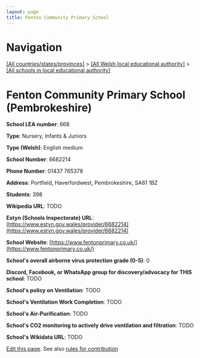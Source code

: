 ```yaml
---
layout: page
title: Fenton Community Primary School
---
```

# Navigation

[[All countries/states/provinces]](../../..) > [[All Welsh local educational authority]](../..) > [[All schools in local educational authority]](..)

# Fenton Community Primary School (Pembrokeshire)

**School LEA number**: 668

**Type**: Nursery, Infants & Juniors

**Type (Welsh)**: English medium

**School Number**: 6682214

**Phone Number**: 01437 765378

**Address**: Portfield, Haverfordwest, Pembrokeshire, SA61 1BZ

**Students**: 398

**Wikipedia URL**: TODO

**Estyn (Schools Inspectorate) URL**: [https://www.estyn.gov.wales/provider/6682214](https://www.estyn.gov.wales/provider/6682214)

**School Website**: [https://www.fentonprimary.co.uk/](https://www.fentonprimary.co.uk/)

**School's overall airborne virus protection grade (0-5)**: 0

**Discord, Facebook, or WhatsApp group for discovery/advocacy for THIS school**: TODO

**School's policy on Ventilation**: TODO

**School's Ventilation Work Completion**: TODO

**School's Air-Purification**: TODO

**School's CO2 monitoring to actively drive ventilation and filtration**: TODO

**School's Wikidata URL**: TODO




[Edit this page](https://github.com/ventilate-schools/Wales/edit/prif/./Pembrokeshire/Fenton_Community_Primary_School.md). See also [rules for contribution](../../../contribution-rules/)